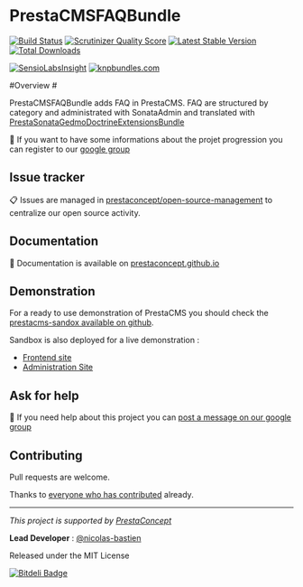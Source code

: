 PrestaCMSFAQBundle
==================

[![Build Status](https://secure.travis-ci.org/prestaconcept/PrestaCMSFAQBundle.png?branch=master)](http://travis-ci.org/prestaconcept/PrestaCMSFAQBundle)
[![Scrutinizer Quality Score](https://scrutinizer-ci.com/g/prestaconcept/PrestaCMSFAQBundle/badges/quality-score.png?s=c303aa6278e3f4d5ea73be53d87065ff059861a0)](https://scrutinizer-ci.com/g/prestaconcept/PrestaCMSFAQBundle/)
[![Latest Stable Version](https://poser.pugx.org/presta/cms-faq-bundle/v/stable.png)](https://packagist.org/packages/presta/cms-faq-bundle)
[![Total Downloads](https://poser.pugx.org/presta/cms-faq-bundle/downloads.png)](https://packagist.org/packages/presta/cms-faq-bundle)

[![SensioLabsInsight](https://insight.sensiolabs.com/projects/6134dce1-ab4b-4f93-9630-afeb67462516/big.png)](https://insight.sensiolabs.com/projects/6134dce1-ab4b-4f93-9630-afeb67462516)
[![knpbundles.com](http://knpbundles.com/prestaconcept/PrestaCMSFAQBundle/badge)](http://knpbundles.com/prestaconcept/PrestaCMSFAQBundle)

#Overview #

PrestaCMSFAQBundle adds FAQ in PrestaCMS.
FAQ are structured by category and administrated with SonataAdmin and translated with [PrestaSonataGedmoDoctrineExtensionsBundle][7]

:speech_balloon: If you want to have some informations about the projet progression you can register to our [google group][3]

## Issue tracker ##

:clipboard: Issues are managed in [prestaconcept/open-source-management](https://github.com/prestaconcept/open-source-management) to centralize our open source activity.


## Documentation ##

:book: Documentation is available on [prestaconcept.github.io][4]

## Demonstration ##

For a ready to use demonstration of PrestaCMS you should check the [prestacms-sandox available on github][2].

Sandbox is also deployed for a live demonstration :

-   [Frontend site][5]
-   [Administration Site][6]


## Ask for help ##

:speech_balloon: If you need help about this project you can [post a message on our google group][3]

## Contributing

Pull requests are welcome.


Thanks to
[everyone who has contributed](https://github.com/prestaconcept/PrestaCMSFAQBundle/graphs/contributors) already.

---

*This project is supported by [PrestaConcept](http://www.prestaconcept.net)*

**Lead Developer** : [@nicolas-bastien](https://github.com/nicolas-bastien)

Released under the MIT License

[3]: https://groups.google.com/forum/?hl=fr&fromgroups#!forum/prestacms-devs



[2]: https://github.com/prestaconcept/prestacms-sandbox
[3]: https://groups.google.com/forum/?hl=fr&fromgroups#!forum/prestacms-devs
[4]: http://prestaconcept.github.io/presta-cms-ckeditor/
[5]: http://sandbox.prestacms.com/
[6]: http://sandbox.prestacms.com/admin
[7]: https://github.com/prestaconcept/PrestaSonataGedmoDoctrineExtensionsBundle


[![Bitdeli Badge](https://d2weczhvl823v0.cloudfront.net/prestaconcept/prestacmsfaqbundle/trend.png)](https://bitdeli.com/free "Bitdeli Badge")

